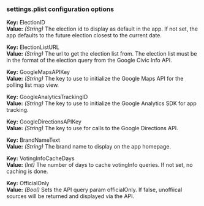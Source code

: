 ### settings.plist configuration options

**Key:** ElectionID  
**Value:** *(String)* The election id to display as default in the app. If not set, the app defaults to the future election closest to the current date.

**Key:** ElectionListURL  
**Value:** *(String)* The url to get the election list from. The election list must be in the format of the election query from the Google Civic Info API.

**Key:** GoogleMapsAPIKey  
**Value:** *(String)* The key to use to initialize the Google Maps API for the polling list map view.

**Key:** GoogleAnalyticsTrackingID  
**Value:** *(String)* The key to use to initialize the Google Analytics SDK for app tracking.

**Key:** GoogleDirectionsAPIKey  
**Value:** *(String)* The key to use for calls to the Google Directions API.

**Key:** BrandNameText  
**Value:** *(String)* The brand name to display on the app homepage.

**Key:** VotingInfoCacheDays  
**Value:** *(Int)* The number of days to cache votingInfo queries. If not set, no caching is done.

**Key:** OfficialOnly  
**Value:** *(Bool)* Sets the API query param officialOnly. If false, unoffiical sources will be returned and displayed via the API.

